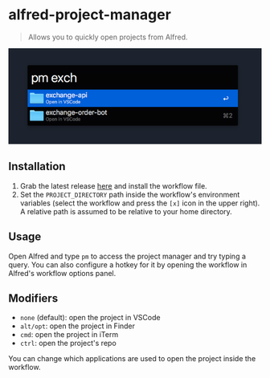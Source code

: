# alfred-project-manager
> Allows you to quickly open projects from Alfred.

![usage example](/image.png)

## Installation

1. Grab the latest release [here](https://github.com/bjrnt/alfred-project-manager/releases/) and install the workflow file.
2. Set the `PROJECT_DIRECTORY` path inside the workflow's environment variables (select the workflow and press the `[x]` icon in the upper right). A relative path is assumed to be relative to your home directory.

## Usage

Open Alfred and type `pm` to access the project manager and try typing a query. You can also configure a hotkey for it by opening the workflow in Alfred's workflow options panel.

## Modifiers

- `none` (default): open the project in VSCode
- `alt/opt`: open the project in Finder
- `cmd`: open the project in iTerm
- `ctrl`: open the project's repo

You can change which applications are used to open the project inside the workflow.

